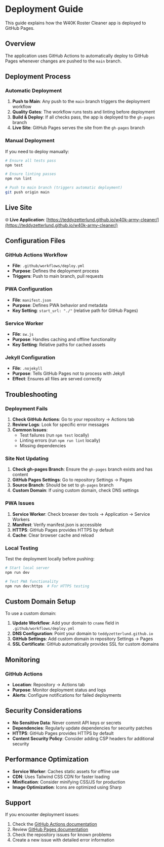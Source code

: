 # Deployment Guide

This guide explains how the W40K Roster Cleaner app is deployed to GitHub Pages.

## Overview

The application uses GitHub Actions to automatically deploy to GitHub Pages whenever changes are pushed to the `main` branch.

## Deployment Process

### Automatic Deployment

1. **Push to Main**: Any push to the `main` branch triggers the deployment workflow
2. **Quality Gates**: The workflow runs tests and linting before deployment
3. **Build & Deploy**: If all checks pass, the app is deployed to the `gh-pages` branch
4. **Live Site**: GitHub Pages serves the site from the `gh-pages` branch

### Manual Deployment

If you need to deploy manually:

```bash
# Ensure all tests pass
npm test

# Ensure linting passes
npm run lint

# Push to main branch (triggers automatic deployment)
git push origin main
```

## Live Site

🌐 **Live Application**: [https://teddyzetterlund.github.io/w40k-army-cleaner/](https://teddyzetterlund.github.io/w40k-army-cleaner/)

## Configuration Files

### GitHub Actions Workflow
- **File**: `.github/workflows/deploy.yml`
- **Purpose**: Defines the deployment process
- **Triggers**: Push to main branch, pull requests

### PWA Configuration
- **File**: `manifest.json`
- **Purpose**: Defines PWA behavior and metadata
- **Key Setting**: `start_url: "./"` (relative path for GitHub Pages)

### Service Worker
- **File**: `sw.js`
- **Purpose**: Handles caching and offline functionality
- **Key Setting**: Relative paths for cached assets

### Jekyll Configuration
- **File**: `.nojekyll`
- **Purpose**: Tells GitHub Pages not to process with Jekyll
- **Effect**: Ensures all files are served correctly

## Troubleshooting

### Deployment Fails

1. **Check GitHub Actions**: Go to your repository → Actions tab
2. **Review Logs**: Look for specific error messages
3. **Common Issues**:
   - Test failures (run `npm test` locally)
   - Linting errors (run `npm run lint` locally)
   - Missing dependencies

### Site Not Updating

1. **Check gh-pages Branch**: Ensure the `gh-pages` branch exists and has content
2. **GitHub Pages Settings**: Go to repository Settings → Pages
3. **Source Branch**: Should be set to `gh-pages` branch
4. **Custom Domain**: If using custom domain, check DNS settings

### PWA Issues

1. **Service Worker**: Check browser dev tools → Application → Service Workers
2. **Manifest**: Verify manifest.json is accessible
3. **HTTPS**: GitHub Pages provides HTTPS by default
4. **Cache**: Clear browser cache and reload

### Local Testing

Test the deployment locally before pushing:

```bash
# Start local server
npm run dev

# Test PWA functionality
npm run dev:https  # For HTTPS testing
```

## Custom Domain Setup

To use a custom domain:

1. **Update Workflow**: Add your domain to `cname` field in `.github/workflows/deploy.yml`
2. **DNS Configuration**: Point your domain to `teddyzetterlund.github.io`
3. **GitHub Settings**: Add custom domain in repository Settings → Pages
4. **SSL Certificate**: GitHub automatically provides SSL for custom domains

## Monitoring

### GitHub Actions
- **Location**: Repository → Actions tab
- **Purpose**: Monitor deployment status and logs
- **Alerts**: Configure notifications for failed deployments

## Security Considerations

- **No Sensitive Data**: Never commit API keys or secrets
- **Dependencies**: Regularly update dependencies for security patches
- **HTTPS**: GitHub Pages provides HTTPS by default
- **Content Security Policy**: Consider adding CSP headers for additional security

## Performance Optimization

- **Service Worker**: Caches static assets for offline use
- **CDN**: Uses Tailwind CSS CDN for faster loading
- **Minification**: Consider minifying CSS/JS for production
- **Image Optimization**: Icons are optimized using Sharp

## Support

If you encounter deployment issues:

1. Check the [GitHub Actions documentation](https://docs.github.com/en/actions)
2. Review [GitHub Pages documentation](https://docs.github.com/en/pages)
3. Check the repository issues for known problems
4. Create a new issue with detailed error information 